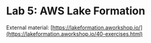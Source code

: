 # Lab 5: AWS Lake Formation

External material: [https://lakeformation.aworkshop.io/](https://lakeformation.aworkshop.io/40-exercises.html)
